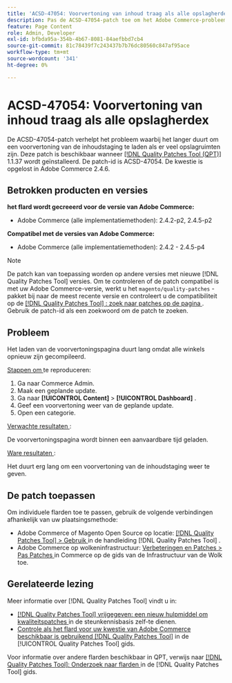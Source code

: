 ```yaml
---
title: 'ACSD-47054: Voorvertoning van inhoud traag als alle opslagherdex'
description: Pas de ACSD-47054-patch toe om het Adobe Commerce-probleem op te lossen, waarbij de voorvertoningspagina traag wordt geladen omdat alle winkels opnieuw zijn geindexeerd.
feature: Page Content
role: Admin, Developer
exl-id: bfbda95a-354b-4b67-8081-84aefbbd7cb4
source-git-commit: 81c78439f7c243437b7b76dc80560c847af95ace
workflow-type: tm+mt
source-wordcount: '341'
ht-degree: 0%

---
```


# ACSD-47054: Voorvertoning van inhoud traag als alle opslagherdex

De ACSD-47054-patch verhelpt het probleem waarbij het langer duurt om een voorvertoning van de inhoudstaging te laden als er veel opslagruimten zijn. Deze patch is beschikbaar wanneer [[!DNL Quality Patches Tool (QPT)] ](https://experienceleague.adobe.com/en/docs/commerce-knowledge-base/kb/announcements/commerce-announcements/magento-quality-patches-released-new-tool-to-self-serve-quality-patches) 1.1.37 wordt geïnstalleerd. De patch-id is ACSD-47054. De kwestie is opgelost in Adobe Commerce 2.4.6.

## Betrokken producten en versies

**het flard wordt gecreeerd voor de versie van Adobe Commerce:**

* Adobe Commerce (alle implementatiemethoden): 2.4.2-p2, 2.4.5-p2

**Compatibel met de versies van Adobe Commerce:**

* Adobe Commerce (alle implementatiemethoden): 2.4.2 - 2.4.5-p4

>[!NOTE]
>
>De patch kan van toepassing worden op andere versies met nieuwe [!DNL Quality Patches Tool] versies. Om te controleren of de patch compatibel is met uw Adobe Commerce-versie, werkt u het `magento/quality-patches` -pakket bij naar de meest recente versie en controleert u de compatibiliteit op de [[!DNL Quality Patches Tool] : zoek naar patches op de pagina ](https://experienceleague.adobe.com/tools/commerce-quality-patches/index.html) . Gebruik de patch-id als een zoekwoord om de patch te zoeken.

## Probleem

Het laden van de voorvertoningspagina duurt lang omdat alle winkels opnieuw zijn gecompileerd.

<u> Stappen om </u> te reproduceren:

1. Ga naar Commerce Admin.
1. Maak een geplande update.
1. Ga naar **[!UICONTROL Content]** > **[!UICONTROL Dashboard]** .
1. Geef een voorvertoning weer van de geplande update.
1. Open een categorie.

<u> Verwachte resultaten </u>:

De voorvertoningspagina wordt binnen een aanvaardbare tijd geladen.

<u> Ware resultaten </u>:

Het duurt erg lang om een voorvertoning van de inhoudstaging weer te geven.

## De patch toepassen

Om individuele flarden toe te passen, gebruik de volgende verbindingen afhankelijk van uw plaatsingsmethode:

* Adobe Commerce of Magento Open Source op locatie: [[!DNL Quality Patches Tool]  > Gebruik ](/help/tools/quality-patches-tool/usage.md) in de handleiding [!DNL Quality Patches Tool] .
* Adobe Commerce op wolkeninfrastructuur: [ Verbeteringen en Patches > Pas Patches ](https://experienceleague.adobe.com/docs/commerce-cloud-service/user-guide/develop/upgrade/apply-patches.html) in Commerce op de gids van de Infrastructuur van de Wolk toe.

## Gerelateerde lezing

Meer informatie over [!DNL Quality Patches Tool] vindt u in:

* [[!DNL Quality Patches Tool]  vrijgegeven: een nieuw hulpmiddel om kwaliteitspatches ](https://experienceleague.adobe.com/en/docs/commerce-knowledge-base/kb/announcements/commerce-announcements/magento-quality-patches-released-new-tool-to-self-serve-quality-patches) in de steunkennisbasis zelf-te dienen.
* [ Controle als het flard voor uw kwestie van Adobe Commerce beschikbaar is gebruikend  [!DNL Quality Patches Tool]](/help/tools/quality-patches-tool/patches-available-in-qpt/check-patch-for-magento-issue-with-magento-quality-patches.md) in de [!UICONTROL Quality Patches Tool] gids.


Voor informatie over andere flarden beschikbaar in QPT, verwijs naar [[!DNL Quality Patches Tool]: Onderzoek naar flarden ](https://experienceleague.adobe.com/tools/commerce-quality-patches/index.html) in de [!DNL Quality Patches Tool] gids.
